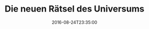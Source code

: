 ---
date: '2016-08-24T23:35:00'
talk_date: '2003-07-01T00:00:00'
talk_speakers:
  speaker1:
    name: Reinhold Frey
  speaker2:
    name: Gerhard Kind
title: Die neuen Rätsel des Universums
---